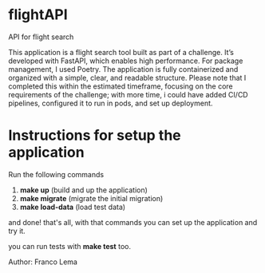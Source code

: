 # flightAPI
API for flight search

This application is a flight search tool built as part of a challenge. It’s developed with FastAPI, which enables high performance. For package management, I used Poetry. The application is fully containerized and organized with a simple, clear, and readable structure. Please note that I completed this within the estimated timeframe, focusing on the core requirements of the challenge; with more time, i could have added CI/CD pipelines, configured it to run in pods, and set up deployment.


# Instructions for setup the application

Run the following commands

1. **make up** (build and up the application)
2. **make migrate** (migrate the initial migration)
3. **make load-data** (load test data)

and done! that's all, with that commands you can set up the application and try it.

you can run tests with **make test** too.


Author: Franco Lema